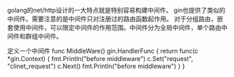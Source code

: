 golang的net/http设计的一大特点就是特别容易构建中间件。
gin也提供了类似的中间件。需要注意的是中间件只对注册过的路由函数起作用。
对于分组路由，嵌套使用中间件，可以限定中间件的作用范围。中间件分为全局中间件，单个路由中间件和群组中间件。


定义一个中间件
func MiddleWare() gin.HandlerFunc {
    return func(c *gin.Context) {
        fmt.Println("before middleware")
        c.Set("request", "clinet_request")
        c.Next()
        fmt.Println("before middleware")
    }
}
